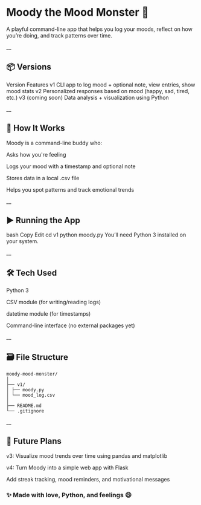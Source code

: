 # Moody the Mood Monster 💚
A playful command-line app that helps you log your moods, reflect on how you’re doing, and track patterns over time.

__

## 📦 Versions
Version	Features
v1	CLI app to log mood + optional note, view entries, show mood stats
v2	Personalized responses based on mood (happy, sad, tired, etc.)
v3	(coming soon) Data analysis + visualization using Python

__

## 🧠 How It Works
Moody is a command-line buddy who:

Asks how you're feeling

Logs your mood with a timestamp and optional note

Stores data in a local .csv file

Helps you spot patterns and track emotional trends

__

## ▶️ Running the App
bash
Copy
Edit
cd v1
python moody.py
You’ll need Python 3 installed on your system.

__

## 🛠 Tech Used
Python 3

CSV module (for writing/reading logs)

datetime module (for timestamps)

Command-line interface (no external packages yet)

__

## 🗃 File Structure
``` plaintext
moody-mood-monster/
│
├── v1/
│ ├── moody.py
│ └── mood_log.csv
│
├── README.md
└── .gitignore
```

__

## 🌱 Future Plans
v3: Visualize mood trends over time using pandas and matplotlib

v4: Turn Moody into a simple web app with Flask

Add streak tracking, mood reminders, and motivational messages

### ✨ Made with love, Python, and feelings 😄


